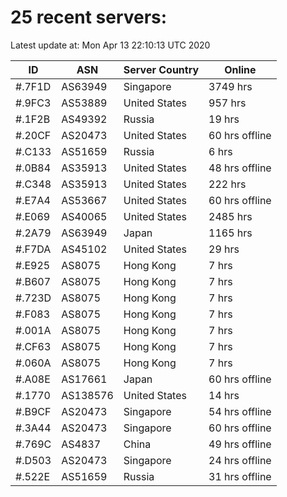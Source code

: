 # 25 recent servers:

Latest update at: Mon Apr 13 22:10:13 UTC 2020

| ID | ASN | Server Country | Online |
| -- | --- | -------------- | ------ |
| #.7F1D | AS63949 | Singapore | 3749 hrs |
| #.9FC3 | AS53889 | United States | 957 hrs |
| #.1F2B | AS49392 | Russia | 19 hrs |
| #.20CF | AS20473 | United States | 60 hrs offline |
| #.C133 | AS51659 | Russia | 6 hrs |
| #.0B84 | AS35913 | United States | 48 hrs offline |
| #.C348 | AS35913 | United States | 222 hrs |
| #.E7A4 | AS53667 | United States | 60 hrs offline |
| #.E069 | AS40065 | United States | 2485 hrs |
| #.2A79 | AS63949 | Japan | 1165 hrs |
| #.F7DA | AS45102 | United States | 29 hrs |
| #.E925 | AS8075 | Hong Kong | 7 hrs |
| #.B607 | AS8075 | Hong Kong | 7 hrs |
| #.723D | AS8075 | Hong Kong | 7 hrs |
| #.F083 | AS8075 | Hong Kong | 7 hrs |
| #.001A | AS8075 | Hong Kong | 7 hrs |
| #.CF63 | AS8075 | Hong Kong | 7 hrs |
| #.060A | AS8075 | Hong Kong | 7 hrs |
| #.A08E | AS17661 | Japan | 60 hrs offline |
| #.1770 | AS138576 | United States | 14 hrs |
| #.B9CF | AS20473 | Singapore | 54 hrs offline |
| #.3A44 | AS20473 | Singapore | 60 hrs offline |
| #.769C | AS4837 | China | 49 hrs offline |
| #.D503 | AS20473 | Singapore | 24 hrs offline |
| #.522E | AS51659 | Russia | 31 hrs offline |

